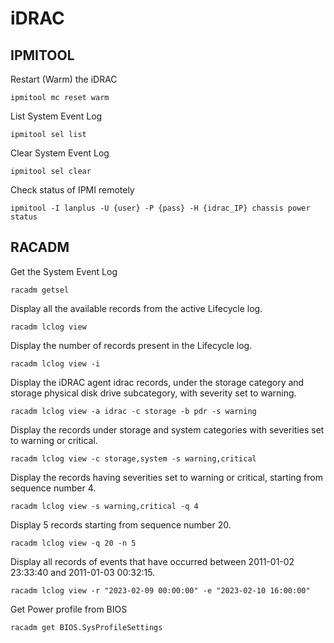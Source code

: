 # iDRAC

## IPMITOOL
Restart (Warm) the iDRAC
```
ipmitool mc reset warm
```
List System Event Log
```
ipmitool sel list
```
Clear System Event Log
```
ipmitool sel clear
```
Check status of IPMI remotely
```
ipmitool -I lanplus -U {user} -P {pass} -H {idrac_IP} chassis power status
```

## RACADM
Get the System Event Log
```
racadm getsel
```
Display all the available records from the active Lifecycle log.
```
racadm lclog view
```
Display the number of records present in the Lifecycle log.
```
racadm lclog view -i
```
Display the iDRAC agent idrac records, under the storage category and storage physical disk drive subcategory, with severity set to warning.
````
racadm lclog view -a idrac -c storage -b pdr -s warning
````
Display the records under storage and system categories with severities set to warning or critical.
```
racadm lclog view -c storage,system -s warning,critical
```
Display the records having severities set to warning or critical, starting from sequence number 4.
```
racadm lclog view -s warning,critical -q 4
```
Display 5 records starting from sequence number 20.
```
racadm lclog view -q 20 -n 5
```
Display all records of events that have occurred between 2011-01-02 23:33:40 and 2011-01-03 00:32:15.
```
racadm lclog view -r "2023-02-09 00:00:00" -e "2023-02-10 16:00:00"
```
Get Power profile from BIOS
```
racadm get BIOS.SysProfileSettings
```
